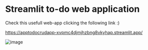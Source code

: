 # Streamlit to-do web application

Check this usefull web-app clicking the following link :)

https://apptodocrudapp-xvpmc4djmjhzbng8vkyhap.streamlit.app/

![image](https://github.com/user-attachments/assets/9774119b-03d4-4280-81a1-d59c50b18c1a)

